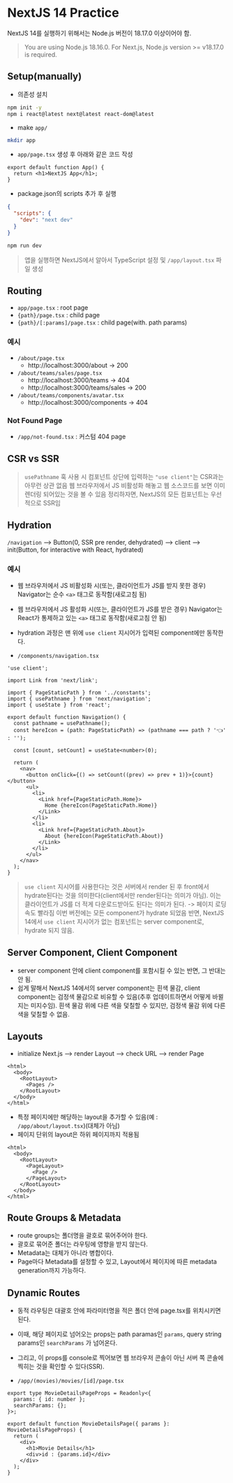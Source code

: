 # NextJS 14 Practice

NextJS 14를 실행하기 위해서는 Node.js 버전이 18.17.0 이상이어야 함.

> You are using Node.js 18.16.0. For Next.js, Node.js version >= v18.17.0 is required.

## Setup(manually)

- 의존성 설치

```bash
npm init -y
npm i react@latest next@latest react-dom@latest
```

- make `app/`

```bash
mkdir app
```

- `app/page.tsx` 생성 후 아래와 같은 코드 작성

```tsx
export default function App() {
  return <h1>NextJS App</h1>;
}
```

- package.json의 scripts 추가 후 실행

```json
{
  "scripts": {
    "dev": "next dev"
  }
}
```

```bash
npm run dev
```

> 앱을 실행하면 NextJS에서 알아서 TypeScript 설정 및 `/app/layout.tsx` 파일 생성

## Routing

- `app/page.tsx` : root page
- `{path}/page.tsx` : child page
- `{path}/[:params]/page.tsx` : child page(with. path params)

### 예시

- `/about/page.tsx`
  - http://localhost:3000/about -> 200
- `/about/teams/sales/page.tsx`
  - http://localhost:3000/teams -> 404
  - http://localhost:3000/teams/sales -> 200
- `/about/teams/components/avatar.tsx`
  - http://localhost:3000/components -> 404

### Not Found Page

- `/app/not-found.tsx` : 커스텀 404 page

## CSR vs SSR

> `usePathname` 훅 사용 시 컴포넌트 상단에 입력하는 `"use client"`는 CSR과는 아무런 상관 없음
> 웹 브라우저에서 JS 비활성화 해놓고 웹 소스코드를 보면 이미 렌더링 되어있는 것을 볼 수 있음
> 정리하자면, NextJS의 모든 컴포넌트는 우선적으로 SSR임

## Hydration

`/navigation` --> Button(0, SSR pre render, dehydrated) --> client --> init(Button, for interactive with React, hydrated)

### 예시

- 웹 브라우저에서 JS 비활성화 시(또는, 클라이언트가 JS를 받지 못한 경우) Navigator는 순수 `<a>` 태그로 동작함(새로고침 됨)
- 웹 브라우저에서 JS 활성화 시(또는, 클라이언트가 JS를 받은 경우) Navigator는 React가 통제하고 있는 `<a>` 태그로 동작함(새로고침 안 됨)
- hydration 과정은 맨 위에 `use client` 지시어가 입력된 component에만 동작한다.

- `/components/navigation.tsx`

```tsx
'use client';

import Link from 'next/link';

import { PageStaticPath } from '../constants';
import { usePathname } from 'next/navigation';
import { useState } from 'react';

export default function Navigation() {
  const pathname = usePathname();
  const hereIcon = (path: PageStaticPath) => (pathname === path ? '👈' : '');

  const [count, setCount] = useState<number>(0);

  return (
    <nav>
      <button onClick={() => setCount((prev) => prev + 1)}>{count}</button>
      <ul>
        <li>
          <Link href={PageStaticPath.Home}>
            Home {hereIcon(PageStaticPath.Home)}
          </Link>
        </li>
        <li>
          <Link href={PageStaticPath.About}>
            About {hereIcon(PageStaticPath.About)}
          </Link>
        </li>
      </ul>
    </nav>
  );
}
```

> `use client` 지시어를 사용한다는 것은 서버에서 render 된 후 front에서 hydrate된다는 것을 의미한다(client에서만 render된다는 의미가 아님).
> 이는 클라이언트가 JS를 더 적게 다운로드받아도 된다는 의미가 된다. -> 페이지 로딩 속도 빨라짐
> 이번 버전에는 모든 component가 hydrate 되었음
> 반면, NextJS 14에서 `use client` 지시어가 없는 컴포넌트는 server component로, hydrate 되지 않음.

## Server Component, Client Component

- server component 안에 client component를 포함시킬 수 있는 반면, 그 반대는 안 됨.
- 쉽게 말해서 NextJS 14에서의 server component는 흰색 물감, client component는 검정색 물감으로 비유할 수 있음(추후 업데이트하면서 어떻게 바뀔지는 미지수임). 흰색 물감 위에 다른 색을 덫칠할 수 있지만, 검정색 물감 위에 다른 색을 덫칠할 수 없음.

## Layouts

- initialize Next.js --> render Layout --> check URL --> render Page

```tsx
<html>
  <body>
    <RootLayout>
      <Pages />
    </RootLayout>
  </body>
</html>
```

- 특정 페이지에만 해당하는 layout을 추가할 수 있음(예 : `/app/about/layout.tsx`)(대체가 아님)
- 페이지 단위의 layout은 하위 페이지까지 적용됨

```tsx
<html>
  <body>
    <RootLayout>
      <PageLayout>
        <Page />
      </PageLayout>
    </RootLayout>
  </body>
</html>
```

## Route Groups & Metadata

- route groups는 폴더명을 괄호로 묶어주어야 한다.
- 괄호로 묶어준 폴더는 라우팅에 영향을 받지 않는다.
- Metadata는 대체가 아니라 병합이다.
- Page마다 Metadata를 설정할 수 있고, Layout에서 페이지에 따른 metadata generation까지 가능하다.

## Dynamic Routes

- 동적 라우팅은 대괄호 안에 파라미터명을 적은 폴더 안에 page.tsx를 위치시키면 된다.
- 이때, 해당 페이지로 넘어오는 props는 path paramas인 `params`, query string params인 `searchParams` 가 넘어온다.
- 그리고, 이 props를 console로 찍어보면 웹 브라우저 콘솔이 아닌 서버 쪽 콘솔에 찍히는 것을 확인할 수 있다(SSR).

- `/app/(movies)/movies/[id]/page.tsx`

```tsx
export type MovieDetailsPageProps = Readonly<{
  params: { id: number };
  searchParams: {};
}>;

export default function MovieDetailsPage({ params }: MovieDetailsPageProps) {
  return (
    <div>
      <h1>Movie Details</h1>
      <div>id : {params.id}</div>
    </div>
  );
}
```
